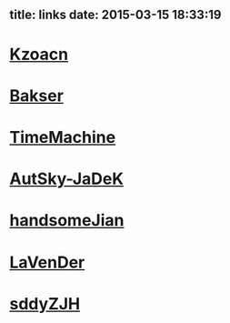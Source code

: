 title: links
date: 2015-03-15 18:33:19
---
# [Kzoacn](http://kzoacn.is-programmer.com/)
# [Bakser](http://bakser.gitcafe.com/)
# [TimeMachine](http://timeplayer.blog.163.com/)
# [AutSky-JaDeK](http://www.cnblogs.com/autsky-jadek)
# [handsomeJian](http://handsomejian.logdown.com/)
# [LaVenDer](http://lavender.logdown.com/)
# [sddyZJH](http://blog.csdn.net/sddyzjh)